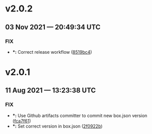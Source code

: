 # v2.0.2
## 03 Nov 2021 — 20:49:34 UTC

### FIX

+ __\*:__ Correct release workflow
 ([8519bc4](https://github.com/michaelborn/UpChunk/commit/8519bc435833a0c79fa9af8aa1d63715a6a5b79e))


# v2.0.1
## 11 Aug 2021 — 13:23:38 UTC

### FIX

+ __\*:__ Use Github artifacts committer to commit new box.json version
 ([fca7f61](https://github.com/michaelborn/UpChunk/commit/fca7f613a91a923465522349b684c469e154071f))
+ __\*:__ Set correct version in box.json
 ([2f0922b](https://github.com/michaelborn/UpChunk/commit/2f0922b340a012898aa45c655488734e4e8951af))
